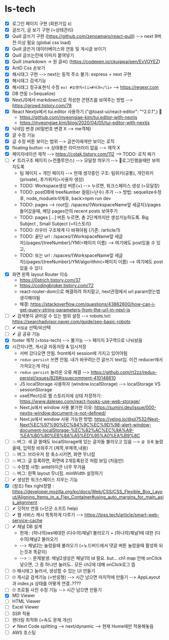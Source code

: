 # ls-tech

- [x] 로그인 페이지 구현 (회원가입 x)
- [x] 글쓰기, 글 보기 구현 (=상태관리) 
- [x] Quill 글쓰기 구현 (https://github.com/zenoamaro/react-quill) --> next 9버전 이상 필요 (global css load)
- [x] Quill 글쓴거 데이터베이스와 연동 및 게시글 보이기  
- [x] Quill 글쓰는칸에 이미지 붙여넣기 
- [x] Quill (markdown -> 원 글씨)  (https://codepen.io/ckujawa/pen/ExVOYEZ)
- [x] AntD Css 손보기 
- [x] 해시태그 구현 --> next는 동적 주소 불가: express + next 구현     
- [x] 해시태그 검색기능
- [x] 해시태그 정규표현식 수정 `ex) #오렌지<li>#사과</li>`  --> https://regexr.com   
- [x] DB 연동 (=Sequalize)
- [x] NextJS에서 markdown으로 작성한 콘텐츠를 보여주는 방법 --> https://growd.tistory.com/78
- [x] React Nextjs에서 tui.editor 사용하기 ("@toast-ui/react-editor": "^2.0.1",) 📌
  - https://github.com/myeongjae-kim/tui.editor-with-nextjs
  - https://myeongjae.kim/blog/2020/04/05/tui-editor-with-nextjs
- [x] 닉네임 변경 (비밀번호 변경 X --> me객체) 
- [x] 글 수정 기능   
- [x] 글 수정 버튼 보이는 범위 --> 글쓴이에게만 보이는 로직
- [x] floating button --> 상태좋은 라이브러리 없음 --> 제작 X
- [x] 페이지네이션 제작 --> https://cotak.tistory.com/112 --> TODO: 로직 짜기 
- [ ] ✔ 트리구조 페이지 (=컨플루언스) --> 모달창 띄우기 --> 🚫로그인했을때만 보여지도록 
  - 팀 페이지 + 개인 페이지 --> 현재 생각중인 구조: 팀위키(공통), 개인위키(private), 추가위키(=사용자 생성)
  - TODO: Workspace생성 버튼(+) --> 누르면, 워크스페이스 생성 (=모달창)
  - TODO: postDB에 treeNumber 컬럼(=난수) 추가 --> 방법: sequelize수정후, node_moduels삭제후, back>npm run dev
  - TODO: pages --> root임. /spaces/{WorkspaceName앞 세글자}/pages 들어갔을때, 해당 pages안의 recent posts 보여주기 
  - TODO: pages [...] 버튼 누르면, 총 2단계까지만 생성가능하도록. Big Subject , Small Subject (=티스토리)
  - TODO: 라우터 구조체계 다 바꿔야됨 (기존: /article/1)
  - TODO: 끝단 url : /spaces/{WorkspaceName앞 세글자}/pages/{treeNumber}/YM(=페이지 이름) --> 여기에도 post있을 수 있고, 
  - TODO: 또는 url : /spaces/{WorkspaceName앞 세글자}/pages/{treeNumber}/YM/algorithm(=페이지 이름) --> 여기에도 post있을 수 있다
- [x] 화면 왼쪽 layout Router 이슈
  - https://0strich.tistory.com/37
  - https://codingbroker.tistory.com/72
  - react-router-dom으로 해결하려 하지말고, next관점에서 url param얻는법 생각해야됨
  - 해결: https://stackoverflow.com/questions/43862600/how-can-i-get-query-string-parameters-from-the-url-in-next-js
- [ ] ✔ 검색봇이 긁어갈 수 있는 범위 설정 --> robots.txt: https://searchadvisor.naver.com/guide/seo-basic-robots
- [ ] ✔ `비밀글` 선택/비선택
- [ ] ✔ 글 공유 기능 
- [x] footer 제작 (=toss-tech) --> 불가능 --> 페이지 3구역으로 나눠놨음 
- [x] 시간지나면, 게시글 자동저장 & 임시저장 
  - 서버 갔다오면 안됨. front에서 session에 가지고 있어야됨 
  - `redux-persist` 쓰면 안됨. 내가 바꾸려는건 글쓰기 text임. 이건 reducer에서 가져오는게 아님 
  - `redux-persist` 놀라운 오류 해결 --> https://github.com/rt2zz/redux-persist/issues/826#issuecomment-410146610
  - JS localStorage 사용하자 (window.localStorage) --> localStorage VS sessionStorage 
  - useEffect()로 웹 스토리지에 상태 저장하기: https://www.daleseo.com/react-hooks-use-web-storage/ 
  - Next.js에서 window 사용 불가한 이유: https://sumini.dev/issue/000-nextjs-window,document-is-not-defined/  
  - Next.js에서 window 사용 가능한 방법: https://velog.io/@sji7532/Next-Next%EC%97%90%EC%84%9C%EC%9D%98-alert-window-document-localStorage-%EC%82%AC%EC%9A%A9-%EA%B0%80%EB%8A%A5%ED%95%A0%EA%B9%8C
- [ ] 💥 버그: 새 글 쓸때도 localStorage에 있는 글자들 불러오고 있음 --> `글 등록` 눌렀을때, 입력창 비워주기 (제목,부제목,내용)
- [ ] 💥 버그: 브라우저 창 축소시키면, 화면 무너짐
- [ ] 💥 버그: 글 등록하면, 화면에 2개등록된것 처럼 보임 (처음만)
- [ ] 💥 수정할 사항: antd아이콘 너무 무거움   
- [ ] 💥 버그: 왼쪽 layout 무너짐. minWidth 설정하기 
- [ ] ✔ 생성한 워크스페이스 지우는 기능 
- [x] (참조) flex right정렬 : https://developer.mozilla.org/ko/docs/Web/CSS/CSS_Flexible_Box_Layout/Aligning_Items_in_a_Flex_Container#using_auto_margins_for_main_axis_alignment
- [ ] ✔ 깃허브 연동 (=단군 소프트 help) 
- [ ] ✔ 웹 서비스 캐시 똑똑하게 다루기 --> https://toss.tech/article/smart-web-service-cache 
- [ ] ✔ 채널 DB 설계
  - 현재 : (하나의)ws에대한 (다수의)채널1 불러오기 + (하나의)채널1에 대한 (다수의)채널2 불러오기 
  - --> 채널2는 눌렀을때 불러오기 (=노드버드에서 댓글 버튼 눌렀을때 활성화 되는것과 똑같이)  
  - --> 💥 문제발생: 채널2생성은 채널1의 id 필요. but... ch1 map 안에 onCilck 넣으면, 그 중 하나만 눌러도.. 모든 ch2에 대해 onClick로그 뜸
- [ ] 🙄 해시태그 눌러서, 생성할 수 있는 UI 만들기  
- [ ] 🙄 게시글 검색기능 (=반응형)  --> 시간 남으면 마지막에 만들기 --> AppLayout과 index.js 상태를 어떻게 연결..????
- [ ] 🙄 프로필 사진 수정 기능 --> 시간 남으면 만들기 
- [x] MD Viewer
- [ ] HTML Viewer
- [ ] Excel Viewer
- [ ] SSR 적용 
- [ ] 렌더링 최적화 (=속도 문제 개선)
- [ ] ✔ Next Code splitting --> next/dynamic --> 현재 Home에만 적용해놓음
- [ ] AWS 호스팅
